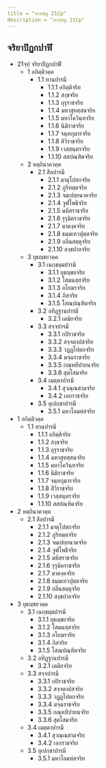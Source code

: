 ```yaml
---
title = "สารบัญ 21Cp"
description = "สารบัญ 21Cp"
---
```


## จริยาปิฏกปาฬิ

- 21จฺปฺ จริยาปิฏกปาฬิ
  - 1 อกิตฺติวคฺค
    - 1.1 ทานปารมี
      - 1.1.1 อกิตฺติจริย
      - 1.1.2 สงฺขจริย
      - 1.1.3 กุรุราชจริย
      - 1.1.4 มหาสุทสฺสนจริย
      - 1.1.5 มหาโควินฺทจริย
      - 1.1.6 นิมิราชจริย
      - 1.1.7 จนฺทกุมารจริย
      - 1.1.8 สิวิราชจริย
      - 1.1.9 เวสฺสนฺตรจริย
      - 1.1.10 สสปณฺฑิตจริย
  - 2 หตฺถินาควคฺค
    - 2.1 สีลปารมี
      - 2.1.1 มาตุโปสกจริย
      - 2.1.2 ภูริทตฺตจริย
      - 2.1.3 จมฺเปยฺยนาคจริย
      - 2.1.4 จูฬโพธิจริย
      - 2.1.5 มหึสราชจริย
      - 2.1.6 รุรุมิคราชจริย
      - 2.1.7 มาตงฺคจริย
      - 2.1.8 ธมฺมเทวปุตฺตจริย
      - 2.1.9 อลีนสตฺตุจริย
      - 2.1.10 สงฺขปาลจริย
  - 3 ยุธญฺชยวคฺค
    - 3.1 เนกฺขมฺมปารมี
      - 3.1.1 ยุธญฺชยจริย
      - 3.1.2 โสมนสฺสจริย
      - 3.1.3 อโยฆรจริย
      - 3.1.4 ภิสจริย
      - 3.1.5 โสณปณฺฑิตจริย
    - 3.2 อทิฏฺฐานปารมี
      - 3.2.1 เตมิยจริย
    - 3.3 สจฺจปารมี
      - 3.3.1 กปิราชจริย
      - 3.3.2 สจฺจตาปสจริย
      - 3.3.3 วฏฺฏโปตกจริย
      - 3.3.4 มจฺฉราชจริย
      - 3.3.5 กณฺหทีปายนจริย
      - 3.3.6 สุตโสมจริย
    - 3.4 เมตฺตาปารมี
      - 3.4.1 สุวณฺณสามจริย
      - 3.4.2 เอกราชจริย
    - 3.5 อุเปกฺขาปารมี
      - 3.5.1 มหาโลมหํสจริย
- 1 อกิตฺติวคฺค
  - 1.1 ทานปารมี
    - 1.1.1 อกิตฺติจริย
    - 1.1.2 สงฺขจริย
    - 1.1.3 กุรุราชจริย
    - 1.1.4 มหาสุทสฺสนจริย
    - 1.1.5 มหาโควินฺทจริย
    - 1.1.6 นิมิราชจริย
    - 1.1.7 จนฺทกุมารจริย
    - 1.1.8 สิวิราชจริย
    - 1.1.9 เวสฺสนฺตรจริย
    - 1.1.10 สสปณฺฑิตจริย
- 2 หตฺถินาควคฺค
  - 2.1 สีลปารมี
    - 2.1.1 มาตุโปสกจริย
    - 2.1.2 ภูริทตฺตจริย
    - 2.1.3 จมฺเปยฺยนาคจริย
    - 2.1.4 จูฬโพธิจริย
    - 2.1.5 มหึสราชจริย
    - 2.1.6 รุรุมิคราชจริย
    - 2.1.7 มาตงฺคจริย
    - 2.1.8 ธมฺมเทวปุตฺตจริย
    - 2.1.9 อลีนสตฺตุจริย
    - 2.1.10 สงฺขปาลจริย
- 3 ยุธญฺชยวคฺค
  - 3.1 เนกฺขมฺมปารมี
    - 3.1.1 ยุธญฺชยจริย
    - 3.1.2 โสมนสฺสจริย
    - 3.1.3 อโยฆรจริย
    - 3.1.4 ภิสจริย
    - 3.1.5 โสณปณฺฑิตจริย
  - 3.2 อทิฏฺฐานปารมี
    - 3.2.1 เตมิยจริย
  - 3.3 สจฺจปารมี
    - 3.3.1 กปิราชจริย
    - 3.3.2 สจฺจตาปสจริย
    - 3.3.3 วฏฺฏโปตกจริย
    - 3.3.4 มจฺฉราชจริย
    - 3.3.5 กณฺหทีปายนจริย
    - 3.3.6 สุตโสมจริย
  - 3.4 เมตฺตาปารมี
    - 3.4.1 สุวณฺณสามจริย
    - 3.4.2 เอกราชจริย
  - 3.5 อุเปกฺขาปารมี
    - 3.5.1 มหาโลมหํสจริย